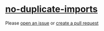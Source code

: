 [no-duplicate-imports](https://eslint.org/docs/rules/no-duplicate-imports)
==========================================================================
Please [open an issue](https://github.com/professional-js/eslint-config/issues/new)
or [create a pull request](https://github.com/professional-js/eslint-config/edit/main/src/rules-configurations/eslint/no-duplicate-imports.md)
